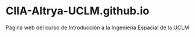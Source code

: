 # CIIA-Altrya-UCLM.github.io
Página web del curso de Introducción a la Ingeniería Espacial de la UCLM
